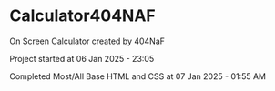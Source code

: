 # Calculator404NAF

On Screen Calculator created by 404NaF

Project started at 06 Jan 2025 - 23:05

Completed Most/All Base HTML and CSS at 07 Jan 2025 - 01:55 AM
